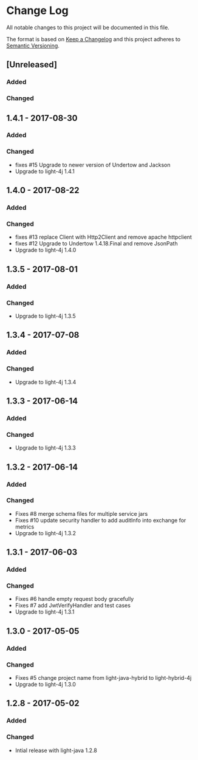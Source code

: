 # Change Log
All notable changes to this project will be documented in this file.

The format is based on [Keep a Changelog](http://keepachangelog.com/)
and this project adheres to [Semantic Versioning](http://semver.org/).

## [Unreleased]
### Added

### Changed

## 1.4.1 - 2017-08-30
### Added

### Changed
- fixes #15 Upgrade to newer version of Undertow and Jackson
- Upgrade to light-4j 1.4.1

## 1.4.0 - 2017-08-22
### Added

### Changed
- fixes #13 replace Client with Http2Client and remove apache httpclient
- fixes #12 Upgrade to Undertow 1.4.18.Final and remove JsonPath
- Upgrade to light-4j 1.4.0

## 1.3.5 - 2017-08-01
### Added

### Changed
- Upgrade to light-4j 1.3.5

## 1.3.4 - 2017-07-08
### Added

### Changed
- Upgrade to light-4j 1.3.4

## 1.3.3 - 2017-06-14
### Added

### Changed
- Upgrade to light-4j 1.3.3

## 1.3.2 - 2017-06-14
### Added

### Changed
- Fixes #8 merge schema files for multiple service jars
- Fixes #10 update security handler to add auditInfo into exchange for metrics
- Upgrade to light-4j 1.3.2

## 1.3.1 - 2017-06-03
### Added

### Changed
- Fixes #6 handle empty request body gracefully
- Fixes #7 add JwtVerifyHandler and test cases
- Upgrade to light-4j 1.3.1

## 1.3.0 - 2017-05-05
### Added

### Changed
- Fixes #5 change project name from light-java-hybrid to light-hybrid-4j
- Upgrade to light-4j 1.3.0

## 1.2.8 - 2017-05-02
### Added

### Changed
- Intial release with light-java 1.2.8
